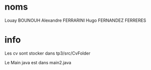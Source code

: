 # noms
 Louay BOUNOUH 
 Alexandre FERRARINI 
 Hugo FERNANDEZ FERRERES

# info 
Les cv sont stocker dans tp3/src/CvFolder

Le Main java est dans main2.java
